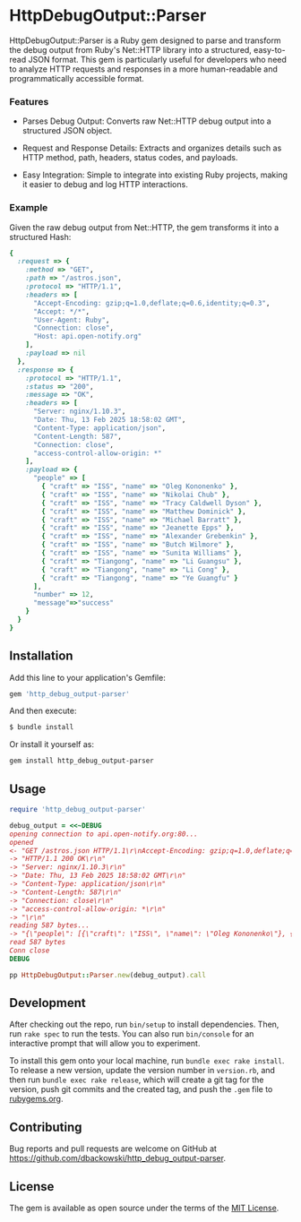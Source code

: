 # HttpDebugOutput::Parser

HttpDebugOutput::Parser is a Ruby gem designed to parse and transform the debug output from Ruby's Net::HTTP library into a structured, easy-to-read JSON format. This gem is particularly useful for developers who need to analyze HTTP requests and responses in a more human-readable and programmatically accessible format.

### Features

* Parses Debug Output: Converts raw Net::HTTP debug output into a structured JSON object.

* Request and Response Details: Extracts and organizes details such as HTTP method, path, headers, status codes, and payloads.

* Easy Integration: Simple to integrate into existing Ruby projects, making it easier to debug and log HTTP interactions.


### Example

Given the raw debug output from Net::HTTP, the gem transforms it into a structured Hash:

```ruby
{
  :request => {
    :method => "GET",
    :path => "/astros.json",
    :protocol => "HTTP/1.1",
    :headers => [
      "Accept-Encoding: gzip;q=1.0,deflate;q=0.6,identity;q=0.3",
      "Accept: */*",
      "User-Agent: Ruby",
      "Connection: close",
      "Host: api.open-notify.org"
    ],
    :payload => nil
  },
  :response => {
    :protocol => "HTTP/1.1",
    :status => "200",
    :message => "OK",
    :headers => [
      "Server: nginx/1.10.3",
      "Date: Thu, 13 Feb 2025 18:58:02 GMT",
      "Content-Type: application/json",
      "Content-Length: 587",
      "Connection: close",
      "access-control-allow-origin: *"
    ],
    :payload => {
      "people" => [
        { "craft" => "ISS", "name" => "Oleg Kononenko" },
        { "craft" => "ISS", "name" => "Nikolai Chub" },
        { "craft" => "ISS", "name" => "Tracy Caldwell Dyson" },
        { "craft" => "ISS", "name" => "Matthew Dominick" },
        { "craft" => "ISS", "name" => "Michael Barratt" },
        { "craft" => "ISS", "name" => "Jeanette Epps" },
        { "craft" => "ISS", "name" => "Alexander Grebenkin" },
        { "craft" => "ISS", "name" => "Butch Wilmore" },
        { "craft" => "ISS", "name" => "Sunita Williams" },
        { "craft" => "Tiangong", "name" => "Li Guangsu" },
        { "craft" => "Tiangong", "name" => "Li Cong" },
        { "craft" => "Tiangong", "name" => "Ye Guangfu" }
      ],
      "number" => 12,
      "message"=>"success"
    }
  }
}
```

## Installation

Add this line to your application's Gemfile:

```ruby
gem 'http_debug_output-parser'
```

And then execute:

```bash
$ bundle install
```

Or install it yourself as:

```bash
gem install http_debug_output-parser
```

## Usage

```ruby
require 'http_debug_output-parser'

debug_output = <<~DEBUG
opening connection to api.open-notify.org:80...
opened
<- "GET /astros.json HTTP/1.1\r\nAccept-Encoding: gzip;q=1.0,deflate;q=0.6,identity;q=0.3\r\nAccept: */*\r\nUser-Agent: Ruby\r\nConnection: close\r\nHost: api.open-notify.org\r\n\r\n"
-> "HTTP/1.1 200 OK\r\n"
-> "Server: nginx/1.10.3\r\n"
-> "Date: Thu, 13 Feb 2025 18:58:02 GMT\r\n"
-> "Content-Type: application/json\r\n"
-> "Content-Length: 587\r\n"
-> "Connection: close\r\n"
-> "access-control-allow-origin: *\r\n"
-> "\r\n"
reading 587 bytes...
-> "{\"people\": [{\"craft\": \"ISS\", \"name\": \"Oleg Kononenko\"}, {\"craft\": \"ISS\", \"name\": \"Nikolai Chub\"}, {\"craft\": \"ISS\", \"name\": \"Tracy Caldwell Dyson\"}, {\"craft\": \"ISS\", \"name\": \"Matthew Dominick\"}, {\"craft\": \"ISS\", \"name\": \"Michael Barratt\"}, {\"craft\": \"ISS\", \"name\": \"Jeanette Epps\"}, {\"craft\": \"ISS\", \"name\": \"Alexander Grebenkin\"}, {\"craft\": \"ISS\", \"name\": \"Butch Wilmore\"}, {\"craft\": \"ISS\", \"name\": \"Sunita Williams\"}, {\"craft\": \"Tiangong\", \"name\": \"Li Guangsu\"}, {\"craft\": \"Tiangong\", \"name\": \"Li Cong\"}, {\"craft\": \"Tiangong\", \"name\": \"Ye Guangfu\"}], \"number\": 12, \"message\": \"success\"}"
read 587 bytes
Conn close
DEBUG

pp HttpDebugOutput::Parser.new(debug_output).call
```

## Development

After checking out the repo, run `bin/setup` to install dependencies. Then, run `rake spec` to run the tests. You can also run `bin/console` for an interactive prompt that will allow you to experiment.

To install this gem onto your local machine, run `bundle exec rake install`. To release a new version, update the version number in `version.rb`, and then run `bundle exec rake release`, which will create a git tag for the version, push git commits and the created tag, and push the `.gem` file to [rubygems.org](https://rubygems.org).

## Contributing

Bug reports and pull requests are welcome on GitHub at https://github.com/dbackowski/http_debug_output-parser.

## License

The gem is available as open source under the terms of the [MIT License](https://opensource.org/licenses/MIT).
